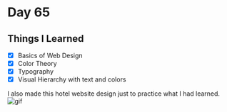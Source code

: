 Day 65
================================================================================

Things I Learned
--------------------------------------------------------------------------------

- [x] Basics of Web Design
- [x] Color Theory
- [x] Typography
- [x] Visual Hierarchy with text and colors

I also made this hotel website design just to practice what I had learned.
![gif](Peek%202021-09-22%2008-17.gif)
